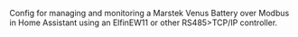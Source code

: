 Config for managing and monitoring a Marstek Venus Battery over Modbus in Home Assistant using an ElfinEW11 or other RS485>TCP/IP controller.
